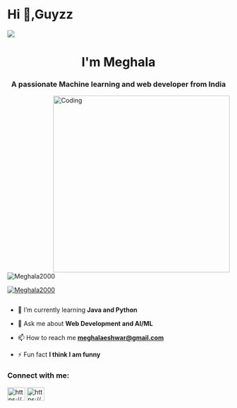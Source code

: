 
<h1 align="left">Hi 👋,Guyzz</h1>
<img src="https://iq.opengenus.org/content/images/2020/10/github-logo.png" />
<h1 align="center">I'm Meghala</h1>
<h3 align="center">A passionate Machine learning and web developer from India</h3>
<img align="right" alt="Coding" width="400" src="https://sociolabs.in/wp-content/uploads/2022/07/animation_300_l5v0nsgf.gif">
<p align="left"> <img src="https://komarev.com/ghpvc/?username=Meghala2000&label=Profile%20views&color=0e75b6&style=flat" alt="Meghala2000" /> </p>
<p align="left"> <a href="https://github.com/ryo-ma/github-profile-trophy"><img src="https://github-profile-trophy.vercel.app/?username="Meghala2000" alt="Meghala2000" /></a> </p>

<p align="left"> <a href="https://twitter.com/" target="blank"><img src="https://img.shields.io/twitter/follow/?logo=twitter&style=for-the-badge" alt="" /></a> </p>


- 🌱 I’m currently learning **Java and Python**

- 💬 Ask me about **Web Development and AI/ML**

- 📫 How to reach me **meghalaeshwar@gmail.com**

- ⚡ Fun fact **I think I am funny**

<h3 align="left">Connect with me:</h3>
<p align="left">
<a href="https://www.linkedin.com/in/meghala-eshwar-ab3777280/" target="blank"><img align="center" src="https://raw.githubusercontent.com/rahuldkjain/github-profile-readme-generator/master/src/images/icons/Social/linked-in-alt.svg" alt="https://www.linkedin.com/in/prashanth-d-797387212/" height="30" width="40" /></a>
<a href="https://www.instagram.com/_prash2002/" target="blank"><img align="center" src="https://raw.githubusercontent.com/rahuldkjain/github-profile-readme-generator/master/src/images/icons/Social/instagram.svg" alt="https://www.instagram.com/_prash2002/" height="30" width="40" /></a>
</p>

